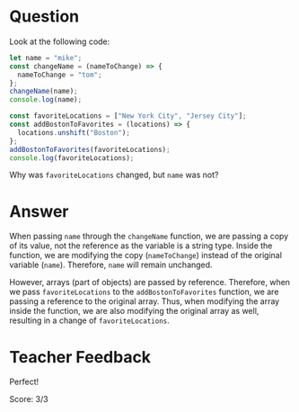 # Question

Look at the following code:

```js
let name = "mike";
const changeName = (nameToChange) => {
  nameToChange = "tom";
};
changeName(name);
console.log(name);

const favoriteLocations = ["New York City", "Jersey City"];
const addBostonToFavorites = (locations) => {
  locations.unshift("Boston");
};
addBostonToFavorites(favoriteLocations);
console.log(favoriteLocations);
```

Why was `favoriteLocations` changed, but `name` was not?

# Answer
When passing `name` through the `changeName` function, we are passing a copy of its value, not the reference as the variable is a string type. Inside the function, we are modifying the copy (`nameToChange`) instead of the original variable (`name`). Therefore, `name` will remain unchanged. 

However, arrays (part of objects) are passed by reference. Therefore, when we pass `favoriteLocations` to the `addBostonToFavorites` function, we are passing a reference to the original array. Thus, when modifying the array inside the function, we are also modifying the original array as well, resulting in a change of `favoriteLocations`.

# Teacher Feedback

Perfect! 

Score: 3/3